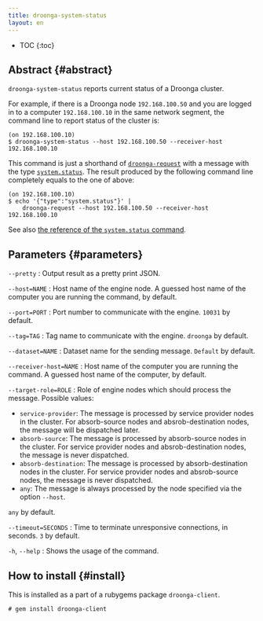 ```yaml
---
title: droonga-system-status
layout: en
---
```


* TOC
{:toc}

## Abstract {#abstract}

`droonga-system-status` reports current status of a Droonga cluster.

For example, if there is a Droonga node `192.168.100.50` and you are logged in to a computer `192.168.100.10` in the same network segment, the command line to report status of the cluster is:

~~~
(on 192.168.100.10)
$ droonga-system-status --host 192.168.100.50 --receiver-host 192.168.100.10
~~~

This command is just a shorthand of [`droonga-request`](../droonga-request/) with a message with the type [`system.status`](../../commands/system/status/).
The result produced by the following command line completely equals to the one of above:

~~~
(on 192.168.100.10)
$ echo '{"type":"system.status"}' |
    droonga-request --host 192.168.100.50 --receiver-host 192.168.100.10
~~~

See also [the reference of the `system.status` command](../../commands/system/status/).

## Parameters {#parameters}

`--pretty`
: Output result as a pretty print JSON.

`--host=NAME`
: Host name of the engine node.
  A guessed host name of the computer you are running the command, by default.

`--port=PORT`
: Port number to communicate with the engine.
  `10031` by default.

`--tag=TAG`
: Tag name to communicate with the engine.
  `droonga` by default.

`--dataset=NAME`
: Dataset name for the sending message.
  `Default` by default.

`--receiver-host=NAME`
: Host name of the computer you are running the command.
  A guessed host name of the computer, by default.

`--target-role=ROLE`
: Role of engine nodes which should process the message.
  Possible values:
  
  * `service-provider`:
    The message is processed by service provider nodes in the cluster.
    For absorb-source nodes and absrob-destination nodes, the message will be dispatched later.
  * `absorb-source`:
    The message is processed by absorb-source nodes in the cluster.
    For service provider nodes and absrob-destination nodes, the message is never dispatched.
  * `absorb-destination`:
    The message is processed by absorb-destination nodes in the cluster.
    For service provider nodes and absrob-source nodes, the message is never dispatched.
  * `any`:
    The message is always processed by the node specified via the option `--host`.
  
  `any` by default.

`--timeout=SECONDS`
: Time to terminate unresponsive connections, in seconds.
  `3` by default.

`-h`, `--help`
: Shows the usage of the command.


## How to install {#install}

This is installed as a part of a rubygems package `droonga-client`.

~~~
# gem install droonga-client
~~~


